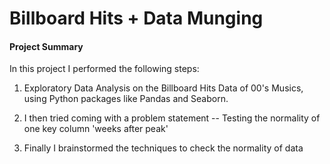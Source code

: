 
# Billboard Hits + Data Munging

#### Project Summary
In this project I performed the following steps:

1. Exploratory Data Analysis on the Billboard Hits Data of 00's Musics, using Python packages like Pandas and Seaborn. 

2. I then tried coming with a problem statement -- Testing the normality of one key column 'weeks after peak'

3. Finally I brainstormed the techniques to check the normality of data

